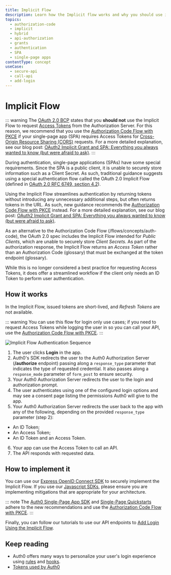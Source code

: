 ```yaml
---
title: Implicit Flow
description: Learn how the Implicit flow works and why you should use it for single-page apps (SPAs).
topics:
  - authorization-code
  - implicit
  - hybrid
  - api-authorization
  - grants
  - authentication
  - SPA
  - single-page apps
contentType: concept
useCase:
  - secure-api
  - call-api
  - add-login
---
```

# Implicit Flow

::: warning
The [OAuth 2.0 BCP](https://tools.ietf.org/html/draft-ietf-oauth-security-topics-09#section-2.1.2) states that you **should not** use the Implicit Flow to request [Access Tokens](/tokens/access-tokens) from the Authorization Server. For this reason, we recommend that you use the [Authorization Code Flow with PKCE](/flows/concepts/auth-code-pkce) if your single-page app (SPA) requires Access Tokens for [Cross-Origin Resource Sharing (CORS)](/cross-origin-authentication#what-is-cross-origin-authentication) requests. For a more detailed explanation, see our blog post: [OAuth2 Implicit Grant and SPA: Everything you always wanted to know (but were afraid to ask)](https://auth0.com/blog/oauth2-implicit-grant-and-spa/).
:::

During authentication, single-page applications (SPAs) have some special requirements. Since the SPA is a public client, it is unable to securely store information such as a Client Secret. As such, traditional guidance suggests using a special authentication flow called the OAuth 2.0 Implicit Flow (defined in [OAuth 2.0 RFC 6749, section 4.2](https://tools.ietf.org/html/rfc6749#section-4.2)). 

Using the Implicit Flow streamlines authentication by returning tokens without introducing any unnecessary additional steps, but often returns tokens in the URL. As such, new guidance recommends the [Authorization Code Flow with PKCE](/flows/concepts/auth-code-pkce) instead. For a more detailed explanation, see our blog post: [OAuth2 Implicit Grant and SPA: Everything you always wanted to know (but were afraid to ask)](https://auth0.com/blog/oauth2-implicit-grant-and-spa/).

As an alternative to the Authorization Code Flow (/flows/concepts/auth-code), the OAuth 2.0 spec includes the Implicit Flow intended for <dfn data-key="public-client">Public Clients</dfn>, which are unable to securely store <dfn data-key="client-secret">Client Secrets</dfn>. As part of the authorization response, the Implicit Flow returns an <dfn data-key="access-token">Access Token</dfn> rather than an Authorization Code (glossary) that must be exchanged at the token endpoint (glossary).

While this is no longer considered a best practice for requesting Access Tokens, it does offer a streamlined workflow if the client only needs an ID Token to perform user authentication.

## How it works

In the Implicit Flow, issued tokens are short-lived, and <dfn data-key="refresh-token">Refresh Tokens</dfn> are not available.

::: warning
You can use this flow for login only use cases; if you need to request Access Tokens while logging the user in so you can call your API, use the [Authorization Code Flow with PKCE](/flows/concepts/auth-code-pkce).
:::

![Implicit Flow Authentication Sequence](/media/articles/flows/concepts/auth-sequence-implicit.png)

1. The user clicks **Login** in the app.
2. Auth0's SDK redirects the user to the Auth0 Authorization Server (**/authorize** endpoint) passing along a `response_type` parameter that indicates the type of requested credential. It also passes along a `response_mode` parameter of `form_post` to ensure security.
3. Your Auth0 Authorization Server redirects the user to the login and authorization prompt.
4. The user authenticates using one of the configured login options and may see a consent page listing the permissions Auth0 will give to the app.
5. Your Auth0 Authorization Server redirects the user back to the app with any of the following, depending on the provided `response_type` parameter (step 2):
* An ID Token;
* An Access Token;
* An ID Token and an Access Token.
6. Your app can use the Access Token to call an API.
7. The API responds with requested data.

## How to implement it

You can use our [Express OpenID Connect SDK](https://www.npmjs.com/package/express-openid-connect) to securely implement the Implicit Flow. If you use our [Javascript SDKs](/libraries), please ensure you are implementing mitigations that are appropriate for your architecture.

::: note
The [Auth0 Single-Page App SDK](/libraries/auth0-spa-js) and [Single-Page Quickstarts](/quickstart/spa) adhere to the new recommendations and use the [Authorization Code Flow with PKCE](/flows/concepts/auth-code-pkce).
:::

Finally, you can follow our tutorials to use our API endpoints to [Add Login Using the Implicit Flow](/flows/guides/implicit/add-login-implicit).

## Keep reading

- Auth0 offers many ways to personalize your user's login experience using [rules](/rules) and [hooks](/hooks).
- [Tokens used by Auth0](/tokens)
